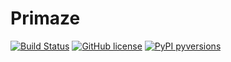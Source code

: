 # Primaze

[![Build Status](https://travis-ci.com/TechnocultureResearch/Primaze.svg?branch=dev)](https://travis-ci.com/TechnocultureResearch/Primaze) 
[![GitHub license](https://img.shields.io/badge/license-GNU%20AGPL%20v3-orange)](https://github.com/TechnocultureResearch/Primaze/blob/dev/LICENSE)
[![PyPI pyversions](https://img.shields.io/badge/pypi-0.0.1-yellow)](https://test.pypi.org/project/Primaze/)

